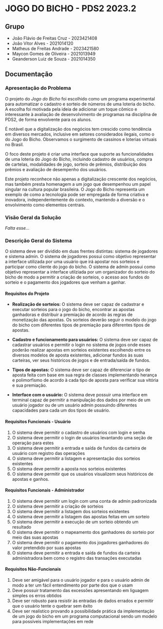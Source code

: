 # JOGO DO BICHO - PDS2 2023.2

## Grupo

- João Flávio de Freitas Cruz - 2023421408
- João Vitor Alves - 2021014120
- Matheus de Freitas Andrade - 2023421580
- Maycon Gomes de Oliveira - 2021013949
- Geanderson Luiz de Souza - 2021014350


## Documentação

### Apresentação do Problema

O projeto do *Jogo do Bicho* foi escolhido como um programa experimental para automatizar o cadastro e sorteio de números de uma loteria do bicho. A escolha foi motivada pela ideia de adicionar um toque cômico e interessante à avaliação de desenvolvimento de programas na disciplina de PDS2, de forma envolvente para os alunos.

É notável que a digitalização dos negócios tem crescido como tendência em diversos mercados, inclusive em setores considerados ilegais, como o do Jogo do Bicho. Observamos o surgimento de cassinos e loterias virtuais no Brasil.

O foco deste projeto é criar uma interface que suporte as funcionalidades de uma loteria do Jogo do Bicho, incluindo cadastro de usuários, compra de cartelas, modalidades de jogo, sorteio de prêmios, distribuição dos prêmios e avaliação de desempenho dos usuários.

Este projeto reconhece não apenas a digitalização crescente dos negócios, mas também presta homenagem a um jogo que desempenhou um papel singular na cultura popular brasileira. O Jogo do Bicho representa um exemplo de como a tecnologia pode ser empregada de forma criativa e inovadora, independentemente do contexto, mantendo a diversão e o envolvimento como elementos centrais.

### Visão Geral da Solução

_Falta esse..._

### Descrição Geral do Sistema

O sistema deve ser dividido em duas frentes distintas: sistema de jogadores e sistema admin. O sistema de jogadores possui como objetivo representar a interface utilizada por uma usuário que irá apostar nos sorteios e participar como cliente do jogo do bicho. O sistema de admin possui como objetivo representar a interface utilziada por um organizador do sorteio do bicho de modo a permitir a criação de sorteios, o acesso aos fundos do sorteio e o pagamento dos jogadores que venham a ganhar.

#### Requisitos do Projeto

- __Realização de sorteios:__ O sistema deve ser capaz de cadastrar e executar sorteios para o jogo do bicho, encontrar as apostas ganhadoras e distribuir a premiação de acordo às regras de monetização das apostas. Os sorteios deverão seguir o modelo do jogo do bicho com diferentes tipos de premiação para diferentes tipos de apostas.

- __Cadastro e funcionamento para usuários:__ O sistema deve ser capaz de cadastrar usuários e permitir o login no sistema de jogos onde esses poderão realizar apostas em sorteios existentes escolhendo entre os diversos modelos de aposta existentes, adicionar fundos às suas carteiras, ver seus históricos de jogos e de entrada/saída de fundos.

- __Tipos de apostas:__ O sistema deve ser capaz de diferenciar o tipo de aposta feita com base em sua regra de classes implementando herança e polimorfismo de acordo à cada tipo de aposta para verificar sua vitória e sua premiação.

- __Interface com o usuário:__ O sistema deve possuir uma interface em terminal capaz de permitir a manipulação dos dados por meio de um usuário jogador ou de um usuário admin possuindo diferentes capacidades para cada um dos tipos de usuário.

#### Requisitos Funcionais - Usuário

1. O sistema deve permitir o cadastro de usuários com login e senha
2. O sistema deve permitir o login de usuários levantando uma seção de operação para estes
3. O sistema deve permitir a entrada e saída de fundos da carteira de usuário com registro das operações
4. O sistema deve permitir a listagem e apresentação dos sorteios existentes
5. O sistema deve permitir a aposta nos sorteios existentes
6. O sistema deve permitir que os usuários visualizem seus históricos de apostas e ganhos.

#### Requisitos Funcionais - Administrador

1. O sistema deve permitir um login com uma conta de admin padronizada
2. O sistema deve permitir a criação de sorteios
3. O sistema deve permitir a listagem dos sorteios existentes
4. O sistema deve permitir a listagem das apostas feitas em um sorteio
5. O sistema deve permitir a execução de um sorteio obtendo um resultado
6. O sistema deve permitir o mapeamento dos ganhadores do sorteio por meio das suas apostas
7. O sistema deve permitir o pagamento dos jogadores ganhadores do valor pretendido por suas apostas
8. O sistema deve permitir a entrada e saída de fundos da carteira administradora bem como o registro das transações executadas

#### Requisitos Não-Funcionais

1. Deve ser amigável para o usuário jogador e para o usuário admin de modo a ter um fácil entendimento por parte dos que o usam
2. Deve possuir tratamento das excessões apresentando em liguagem simples os erros obtidos
3. Deve ser robusto para resistir às entradas de dados errados e permitir que o usuário tente o quebrar sem êxito
4. Deve ser realístico provando a possibilidade prática da implementação de um jogo do bicho em um programa computacional sendo um modelo para possíveis implementações em rede
